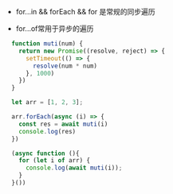 - for...in && forEach && for 是常规的同步遍历

- for...of常用于异步的遍历

```js
  function muti(num) {
    return new Promise((resolve, reject) => {
      setTimeout(() => {
        resolve(num * num)
      }, 1000)
    })
  }

  let arr = [1, 2, 3];

  arr.forEach(async (i) => {
    const res = await muti(i)
    console.log(res)
  })

  (async function (){
    for (let i of arr) {
      console.log(await muti(i));
    } 
  }())
```
